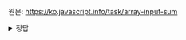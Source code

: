 원문: https://ko.javascript.info/task/array-input-sum

<details>
  <summary>정답</summary>

  ```js


function sumInput(){
  const arr = [];
  
  let a = +prompt('input');
  while(a !== null && a !== '' && !isNaN(a)){
    arr.push(a);
    a = +prompt('input);
  }

  return arr.reduce((prev, cur) => prev + cur, 0);
}
  ```
</details>
